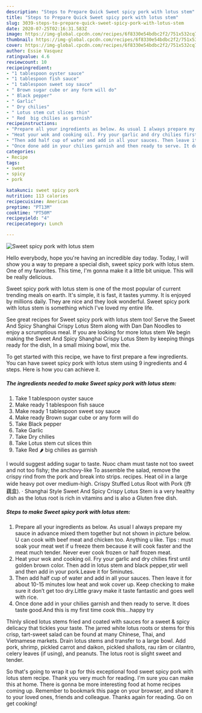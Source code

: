 ```yaml
---
description: "Steps to Prepare Quick Sweet spicy pork with lotus stem"
title: "Steps to Prepare Quick Sweet spicy pork with lotus stem"
slug: 3039-steps-to-prepare-quick-sweet-spicy-pork-with-lotus-stem
date: 2020-07-25T02:16:31.583Z
image: https://img-global.cpcdn.com/recipes/6f8330e54bdbc2f2/751x532cq70/sweet-spicy-pork-with-lotus-stem-recipe-main-photo.jpg
thumbnail: https://img-global.cpcdn.com/recipes/6f8330e54bdbc2f2/751x532cq70/sweet-spicy-pork-with-lotus-stem-recipe-main-photo.jpg
cover: https://img-global.cpcdn.com/recipes/6f8330e54bdbc2f2/751x532cq70/sweet-spicy-pork-with-lotus-stem-recipe-main-photo.jpg
author: Essie Vasquez
ratingvalue: 4.6
reviewcount: 10
recipeingredient:
- "1 tablespoon oyster sauce"
- "1 tablespoon fish sauce"
- "1 tablespoon sweet soy sauce"
- " Brown sugar cube or any form will do"
- " Black pepper"
- " Garlic"
- " Dry chilies"
- " Lotus stem cut slices thin"
- " Red  big chilies as garnish"
recipeinstructions:
- "Prepare all your ingredients as below. As usual I always prepare my sauce in advance mixed them together but not shown in picture below. U can cook with beef meat and chicken too. Anything u like. Tips : must soak your meat wet if u freeze them because it will cook faster and the meat much tender. Never ever cook frozen or half frozen meat."
- "Heat your wok and cooking oil. Fry your garlic and dry chilies first until golden brown color. Then add in lotus stem and black pepper,stir well and then add in your pork.Leave it for 5minutes."
- "Then add half cup of water and add in all your sauces. Then leave it for about 10-15 minutes low heat and wok cover up. Keep checking to make sure it don’t get too dry.Little gravy make it taste fantastic and goes well with rice."
- "Once done add in your chilies garnish and then ready to serve. It does taste good.And this is my first time cook this...happy try"
categories:
- Recipe
tags:
- sweet
- spicy
- pork

katakunci: sweet spicy pork 
nutrition: 113 calories
recipecuisine: American
preptime: "PT13M"
cooktime: "PT50M"
recipeyield: "4"
recipecategory: Lunch

---
```



![Sweet spicy pork with lotus stem](https://img-global.cpcdn.com/recipes/6f8330e54bdbc2f2/751x532cq70/sweet-spicy-pork-with-lotus-stem-recipe-main-photo.jpg)

Hello everybody, hope you're having an incredible day today. Today, I will show you a way to prepare a special dish, sweet spicy pork with lotus stem. One of my favorites. This time, I'm gonna make it a little bit unique. This will be really delicious.

Sweet spicy pork with lotus stem is one of the most popular of current trending meals on earth. It's simple, it is fast, it tastes yummy. It is enjoyed by millions daily. They are nice and they look wonderful. Sweet spicy pork with lotus stem is something which I've loved my entire life.

See great recipes for Sweet spicy pork with lotus stem too! Serve the Sweet And Spicy Shanghai Crispy Lotus Stem along with Dan Dan Noodles to enjoy a scrumptious meal. If you are looking for more lotus stem We begin making the Sweet And Spicy Shanghai Crispy Lotus Stem by keeping things ready for the dish, In a small mixing bowl, mix the.


To get started with this recipe, we have to first prepare a few ingredients. You can have sweet spicy pork with lotus stem using 9 ingredients and 4 steps. Here is how you can achieve it.

<!--inarticleads1-->

##### The ingredients needed to make Sweet spicy pork with lotus stem:

1. Take 1 tablespoon oyster sauce
1. Make ready 1 tablespoon fish sauce
1. Make ready 1 tablespoon sweet soy sauce
1. Make ready  Brown sugar cube or any form will do
1. Take  Black pepper
1. Take  Garlic
1. Take  Dry chilies
1. Take  Lotus stem cut slices thin
1. Take  Red 🌶 big chilies as garnish


I would suggest adding sugar to taste. Nuoc cham must taste not too sweet and not too fishy; the anchovy-like To assemble the salad, remove the crispy rind from the pork and break into strips. recipes. Heat oil in a large wide heavy pot over medium-high. Crispy Stuffed Lotus Root with Pork (炸藕盒). · Shanghai Style Sweet And Spicy Crispy Lotus Stem is a very healthy dish as the lotus root is rich in vitamins and is also a Gluten free dish. 

<!--inarticleads2-->

##### Steps to make Sweet spicy pork with lotus stem:

1. Prepare all your ingredients as below. As usual I always prepare my sauce in advance mixed them together but not shown in picture below. U can cook with beef meat and chicken too. Anything u like. Tips : must soak your meat wet if u freeze them because it will cook faster and the meat much tender. Never ever cook frozen or half frozen meat.
1. Heat your wok and cooking oil. Fry your garlic and dry chilies first until golden brown color. Then add in lotus stem and black pepper,stir well and then add in your pork.Leave it for 5minutes.
1. Then add half cup of water and add in all your sauces. Then leave it for about 10-15 minutes low heat and wok cover up. Keep checking to make sure it don’t get too dry.Little gravy make it taste fantastic and goes well with rice.
1. Once done add in your chilies garnish and then ready to serve. It does taste good.And this is my first time cook this...happy try


Thinly sliced lotus stems fried and coated with sauces for a sweet &amp; spicy delicacy that tickles your taste. The jarred white lotus roots or stems for this crisp, tart-sweet salad can be found at many Chinese, Thai, and Vietnamese markets. Drain lotus stems and transfer to a large bowl. Add pork, shrimp, pickled carrot and daikon, pickled shallots, rau rãm or cilantro, celery leaves (if using), and peanuts. The lotus root is slight sweet and tender. 

So that's going to wrap it up for this exceptional food sweet spicy pork with lotus stem recipe. Thank you very much for reading. I'm sure you can make this at home. There is gonna be more interesting food at home recipes coming up. Remember to bookmark this page on your browser, and share it to your loved ones, friends and colleague. Thanks again for reading. Go on get cooking!
